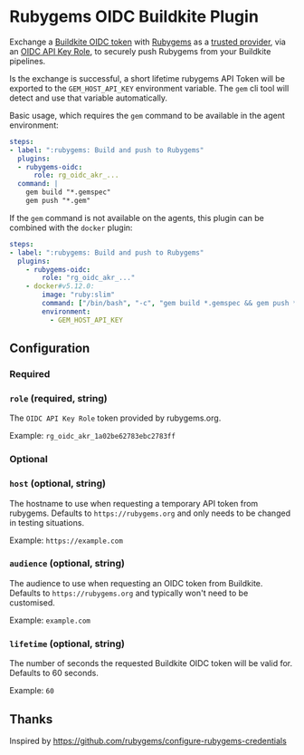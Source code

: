 # Rubygems OIDC Buildkite Plugin

Exchange a [Buildkite OIDC token] with [Rubygems] as a [trusted provider], via an [OIDC API Key Role], to securely push Rubygems from your Buildkite pipelines.

Is the exchange is successful, a short lifetime rubygems API Token will be
exported to the `GEM_HOST_API_KEY` environment variable. The `gem` cli tool
will detect and use that variable automatically.

Basic usage, which requires the `gem` command to be available in the agent environment:

```yaml
steps:
- label: ":rubygems: Build and push to Rubygems"
  plugins:
  - rubygems-oidc:
      role: rg_oidc_akr_...
  command: |
    gem build "*.gemspec"
    gem push "*.gem"
```

If the `gem` command is not available on the agents, this plugin can be combined with the `docker` plugin:

```yaml
steps:
- label: ":rubygems: Build and push to Rubygems"
  plugins:
    - rubygems-oidc:
        role: "rg_oidc_akr_..."
    - docker#v5.12.0:
        image: "ruby:slim"
        command: ["/bin/bash", "-c", "gem build *.gemspec && gem push *.gem"]
        environment:
          - GEM_HOST_API_KEY
```

[Buildkite OIDC token]: https://buildkite.com/docs/agent/v3/cli-oidc
[Rubygems]: https://rubygems.org
[trusted provider]: https://rubygems.org/profile/oidc/providers/2
[OIDC API Key Role]: https://rubygems.org/profile/oidc/api_key_roles

## Configuration

### Required

### `role` (required, string)

The `OIDC API Key Role` token provided by rubygems.org.

Example: `rg_oidc_akr_1a02be62783ebc2783ff`

### Optional

### `host` (optional, string)

The hostname to use when requesting a temporary API token from rubygems. Defaults to `https://rubygems.org` and only needs to be changed in testing situations.

Example: `https://example.com`

### `audience` (optional, string)

The audience to use when requesting an OIDC token from Buildkite. Defaults to `https://rubygems.org` and typically won't need to be customised.

Example: `example.com`

### `lifetime` (optional, string)

The number of seconds the requested Buildkite OIDC token will be valid for. Defaults to 60 seconds.

Example: `60`

## Thanks

Inspired by https://github.com/rubygems/configure-rubygems-credentials
